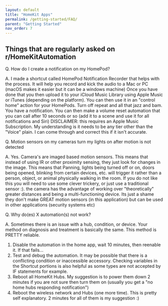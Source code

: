 ```yaml
---
layout: default
title: "HomeKit Apps"
permalink: /getting-started/FAQ/
parent: "Getting Started"
nav_order: 7
---
```

## Things that are regularly asked on r/HomeKitAutomation

Q. How do I create a notification on my HomePod?

A. I made a shortcut called HomePod Notification Recorder that helps with the process. It will help you record and kick the audio to a Mac or PC (macOS makes it easier but it can be a windows machine) Once you have done that you then upload it to your iCloud Music Library using Apple Music or iTunes (depending on the platform). You can then use it in an "control home" action for your HomePods. Turn off repeat and all that jazz and bam. You have a notification. You can then make a volume reset automation that you can call after 10 seconds or so (add it to a scene and use it for all notifications and Siri) DISCLAIMER: this requires an Apple Music Subscription. My understanding is it needs to be any tier other than the "Voice" plain. I can come through and correct this if it isn't accurate.


Q. Motion sensors on my cameras turn my lights on after motion is not detected

A. Yes. Camera's are imaged based motion sensors. This means that instead of using IR or other proximity sensing, they just look for changes in the image. This means that Panning, lights being turned off or on, doors being opened, blinking from certain devices, etc. will trigger it rather than a person, object, or animal physically walking in the room. If you do not like this you will need to use some clever trickery, or just use a traditional sensor :). the camera has the advantage of working over "theoretically" greater distances and being a multi-functioning device. Its just a shame they don't make GREAT motion sensors (in this application) but can be used in other applications (security systems etc)


Q. Why do(es) X automation(s) not work?

A. Sometimes there is an issue with a hub, condition, or device. Your method on diagnosis and treatment is basically the same. This method is PRETTY reliable.
1. Disable the automation in the home app, wait 10 minutes, then reenable it. If that fails...
2. Test and debug the automation. It may be possible that there is a conflicting condition or inaccessible accessory. Checking variables in the Shortcut portions is also helpful as some types are not accepted by IF statements for example.
3. Reboot all HomeKit Hubs. My suggestion is to power them down 2 minutes if you are not sure then turn them on (usually you get a "no home hubs responding notification")
4. Reboot the wireless network and Hubs (one more time). This is pretty self explanatory. 2 minutes for all of them is my suggestion :)
